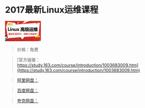 # 2017最新Linux运维课程

![img](../../../assets/study163/free/6632183770001752778.png)

> 价格：免费

> [官方链接：https://study.163.com/course/introduction/1003683009.htm](https://study.163.com/course/introduction/1003683009.htm)

> [阿里网盘：]()

> [百度网盘：]()

> [夸克网盘：]()
